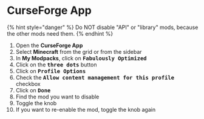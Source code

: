 # CurseForge App

{% hint style="danger" %}
Do NOT disable "API" or "library" mods, because the other mods need them.
{% endhint %}

1. Open the **CurseForge App**
2. Select **Minecraft** from the grid or from the sidebar
3. In **My Modpacks**, click on <kbd>**Fabulously Optimized**</kbd>
4. Click on the <kbd>**three dots**</kbd> button
5. Click on <kbd>**Profile Options**</kbd>
6. Check the <kbd>**Allow content management for this profile**</kbd> checkbox
7. Click on <kbd>**Done**</kbd>
8. Find the mod you want to disable
9. Toggle the knob
10. If you want to re-enable the mod, toggle the knob again
